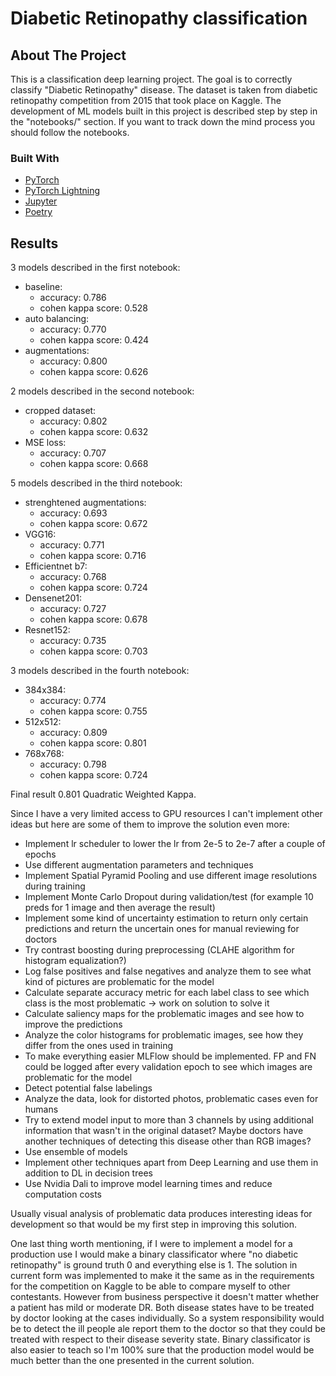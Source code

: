 <div id="top"></div>

# Diabetic Retinopathy classification

## About The Project

This is a classification deep learning project. The goal is to correctly classify "Diabetic Retinopathy" disease. The dataset is taken from diabetic retinopathy competition from 2015 that took place on Kaggle. The development of ML models built in this project is described step by step in the "notebooks/" section. If you want to track down the mind process you should follow the notebooks.

### Built With

* [PyTorch](https://pytorch.org/)
* [PyTorch Lightning](https://www.pytorchlightning.ai/)
* [Jupyter](https://jupyter.org/)
* [Poetry](https://python-poetry.org/)

## Results

3 models described in the first notebook:
* baseline:
    * accuracy: 0.786
    * cohen kappa score: 0.528
* auto balancing:
    * accuracy: 0.770
    * cohen kappa score: 0.424
* augmentations:
    * accuracy: 0.800
    * cohen kappa score: 0.626

2 models described in the second notebook:
* cropped dataset:
    * accuracy: 0.802
    * cohen kappa score: 0.632
* MSE loss:
    * accuracy: 0.707
    * cohen kappa score: 0.668

5 models described in the third notebook:
* strenghtened augmentations:
    * accuracy: 0.693
    * cohen kappa score: 0.672
* VGG16:
    * accuracy: 0.771
    * cohen kappa score: 0.716
* Efficientnet b7:
    * accuracy: 0.768
    * cohen kappa score: 0.724
* Densenet201:
    * accuracy: 0.727
    * cohen kappa score: 0.678
* Resnet152:
    * accuracy: 0.735
    * cohen kappa score: 0.703

3 models described in the fourth notebook:
* 384x384:
    * accuracy: 0.774
    * cohen kappa score: 0.755
* 512x512:
    * accuracy: 0.809
    * cohen kappa score: 0.801
* 768x768:
    * accuracy: 0.798
    * cohen kappa score: 0.724

Final result 0.801 Quadratic Weighted Kappa.

Since I have a very limited access to GPU resources I can't implement other ideas but here are some of them to improve the solution even more:
* Implement lr scheduler to lower the lr from 2e-5 to 2e-7 after a couple of epochs
* Use different augmentation parameters and techniques
* Implement Spatial Pyramid Pooling and use different image resolutions during training
* Implement Monte Carlo Dropout during validation/test (for example 10 preds for 1 image and then average the result)
* Implement some kind of uncertainty estimation to return only certain predictions and return the uncertain ones for manual reviewing for doctors
* Try contrast boosting during preprocessing (CLAHE algorithm for histogram equalization?)
* Log false positives and false negatives and analyze them to see what kind of pictures are problematic for the model
* Calculate separate accuracy metric for each label class to see which class is the most problematic -> work on solution to solve it
* Calculate saliency maps for the problematic images and see how to improve the predictions
* Analyze the color histograms for problematic images, see how they differ from the ones used in training
* To make everything easier MLFlow should be implemented. FP and FN could be logged after every validation epoch to see which images are problematic for the model
* Detect potential false labelings
* Analyze the data, look for distorted photos, problematic cases even for humans
* Try to extend model input to more than 3 channels by using additional information that wasn't in the original dataset? Maybe doctors have another techniques of detecting this disease other than RGB images?
* Use ensemble of models
* Implement other techniques apart from Deep Learning and use them in addition to DL in decision trees
* Use Nvidia Dali to improve model learning times and reduce computation costs

Usually visual analysis of problematic data produces interesting ideas for development so that would be my first step in improving this solution.

One last thing worth mentioning, if I were to implement a model for a production use I would make a binary classificator where "no diabetic retinopathy" is ground truth 0 and everything else is 1. The solution in current form was implemented to make it the same as in the requirements for the competition on Kaggle to be able to compare myself to other contestants. However from business perspective it doesn't matter whether a patient has mild or moderate DR. Both disease states have to be treated by doctor looking at the cases individually. So a system responsibility would be to detect the ill people ale report them to the doctor so that they could be treated with respect to their disease severity state. Binary classificator is also easier to teach so I'm 100% sure that the production model would be much better than the one presented in the current solution.